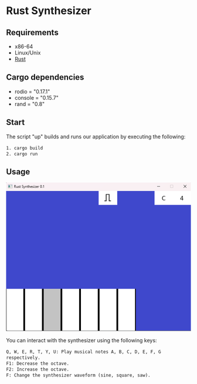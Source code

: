 # Rust Synthesizer


## Requirements

* x86-64
* Linux/Unix
* [Rust](https://www.rust-lang.org/tools/install)

## Cargo dependencies
* rodio = "0.17.1"
* console = "0.15.7"
* rand = "0.8"

## Start

The script "up" builds and runs our application by executing the following:
```
1. cargo build
2. cargo run
```

## Usage
![img.png](img.png)

You can interact with the synthesizer using the following keys:

    Q, W, E, R, T, Y, U: Play musical notes A, B, C, D, E, F, G respectively.
    F1: Decrease the octave.
    F2: Increase the octave.
    F: Change the synthesizer waveform (sine, square, saw).